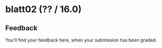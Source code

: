 # blatt02 (?? / 16.0)



## Feedback



You'll find your feedback here, when your submission has been graded.
